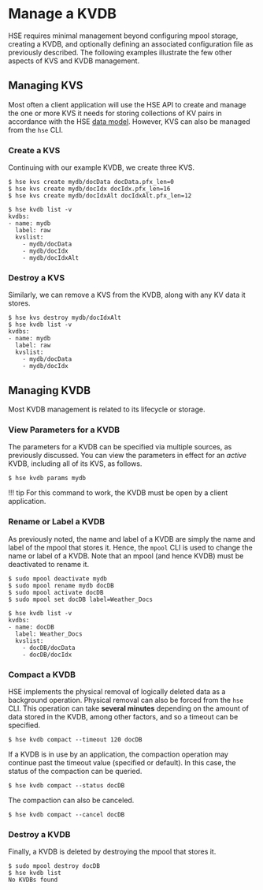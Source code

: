 # Manage a KVDB

HSE requires minimal management beyond configuring mpool storage,
creating a KVDB, and optionally defining an associated configuration file
as previously described.
The following examples illustrate the few other aspects of KVS and
KVDB management.

## Managing KVS

Most often a client application will use the HSE API to create and manage
the one or more KVS it needs for storing collections of KV pairs
in accordance with the HSE [data model](../dev/concepts.md#data-model).
However, KVS can also be managed from the `hse` CLI.

### Create a KVS

Continuing with our example KVDB, we create three KVS.

    $ hse kvs create mydb/docData docData.pfx_len=0
    $ hse kvs create mydb/docIdx docIdx.pfx_len=16
    $ hse kvs create mydb/docIdxAlt docIdxAlt.pfx_len=12

    $ hse kvdb list -v
    kvdbs:
    - name: mydb
      label: raw
      kvslist:
        - mydb/docData
        - mydb/docIdx
        - mydb/docIdxAlt

### Destroy a KVS

Similarly, we can remove a KVS from the KVDB, along with any KV data it stores.

    $ hse kvs destroy mydb/docIdxAlt
    $ hse kvdb list -v
    kvdbs:
    - name: mydb
      label: raw
      kvslist:
        - mydb/docData
        - mydb/docIdx


## Managing KVDB

Most KVDB management is related to its lifecycle or storage.

### View Parameters for a KVDB

The parameters for a KVDB can be specified via multiple sources, as previously
discussed.  You can view the parameters in effect for an *active* KVDB,
including all of its KVS, as follows.

    $ hse kvdb params mydb

!!! tip
    For this command to work, the KVDB must be open by a client application.


### Rename or Label a KVDB

As previously noted, the name and label of a KVDB are simply the name
and label of the mpool that stores it.  Hence, the `mpool` CLI is
used to change the name or label of a KVDB.  Note that an mpool (and
hence KVDB) must be deactivated to rename it.

    $ sudo mpool deactivate mydb
    $ sudo mpool rename mydb docDB
    $ sudo mpool activate docDB
    $ sudo mpool set docDB label=Weather_Docs

    $ hse kvdb list -v
    kvdbs:
    - name: docDB
      label: Weather_Docs
      kvslist:
        - docDB/docData
        - docDB/docIdx

### Compact a KVDB

HSE implements the physical removal of logically deleted data
as a background operation.  Physical removal can also be forced
from the `hse` CLI.  This operation can take **several minutes**
depending on the amount of data stored in the KVDB, among
other factors, and so a timeout can be specified.

    $ hse kvdb compact --timeout 120 docDB

If a KVDB is in use by an application, the compaction operation may
continue past the timeout value (specified or default).  In this case,
the status of the compaction can be queried.

    $ hse kvdb compact --status docDB

The compaction can also be canceled.

    $ hse kvdb compact --cancel docDB


### Destroy a KVDB

Finally, a KVDB is deleted by destroying the mpool that stores it.

    $ sudo mpool destroy docDB
    $ hse kvdb list
    No KVDBs found
